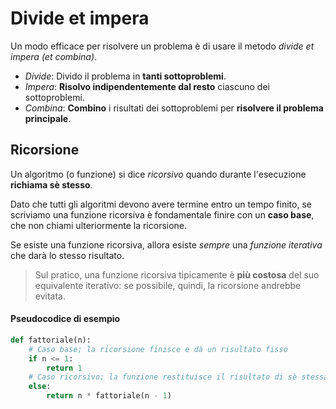 # Divide et impera

Un modo efficace per risolvere un problema è di usare il metodo _divide et impera (et combina)_.

- _Divide_: Divido il problema in **tanti sottoproblemi**.
- _Impera_: **Risolvo indipendentemente dal resto** ciascuno dei sottoproblemi.
- _Combina_: **Combino** i risultati dei sottoproblemi per **risolvere il problema principale**.

## Ricorsione

Un algoritmo (o funzione) si dice _ricorsivo_ quando durante l'esecuzione **richiama sè stesso**.

Dato che tutti gli algoritmi devono avere termine entro un tempo finito, se scriviamo una funzione ricorsiva è fondamentale  finire con un **caso base**, che non chiami ulteriormente la ricorsione.

Se esiste una funzione ricorsiva, allora esiste _sempre_ una _funzione iterativa_ che darà lo stesso risultato.

> Sul pratico, una funzione ricorsiva tipicamente è **più costosa** del suo equivalente iterativo: se possibile, quindi, la ricorsione andrebbe evitata.

#### Pseudocodice di esempio

```python
def fattoriale(n):
    # Caso base; la ricorsione finisce e dà un risultato fisso
    if n <= 1:
        return 1
    # Caso ricorsivo; la funzione restituisce il risultato di sè stessa (ma con parametri diversi)
    else:
        return n * fattoriale(n - 1)
```
